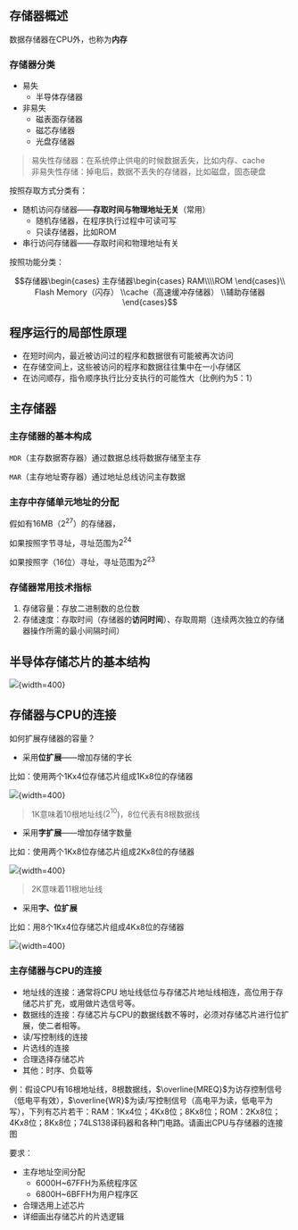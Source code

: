 ## 存储器概述

数据存储器在CPU外，也称为**内存**

### 存储器分类

- 易失
    - 半导体存储器
- 非易失
    - 磁表面存储器
    - 磁芯存储器
    - 光盘存储器

> 易失性存储器：在系统停止供电的时候数据丢失，比如内存、cache<br>
> 非易失性存储：掉电后，数据不丢失的存储器，比如磁盘，固态硬盘

按照存取方式分类有：

- 随机访问存储器——**存取时间与物理地址无关**（常用）
    - 随机存储器，在程序执行过程中可读可写
    - 只读存储器，比如ROM
- 串行访问存储器——存取时间和物理地址有关

按照功能分类：

$$存储器\begin{cases}
    主存储器\begin{cases}
        RAM\\\\ROM
    \end{cases}\\
    Flash Memory（闪存）
    \\cache（高速缓冲存储器）
    \\辅助存储器
\end{cases}$$


## 程序运行的局部性原理

- 在短时间内，最近被访问过的程序和数据很有可能被再次访问
- 在存储空间上，这些被访问的程序和数据往往集中在一小存储区
- 在访问顺存，指令顺序执行比分支执行的可能性大（比例约为5：1）

## 主存储器

### 主存储器的基本构成

`MDR`（主存数据寄存器）通过数据总线将数据存储至主存

`MAR`（主存地址寄存器）通过地址总线访问主存数据

### 主存中存储单元地址的分配

假如有16MB（$2^{27}$）的存储器，

如果按照字节寻址，寻址范围为$2^{24}$

如果按照字（16位）寻址，寻址范围为$2^{23}$

### 存储器常用技术指标

1. 存储容量：存放二进制数的总位数
2. 存储速度：存取时间（存储器的**访问时间**）、存取周期（连续两次独立的存储器操作所需的最小间隔时间）

## 半导体存储芯片的基本结构

![](https://github.com/dinorextim/dinorextim.github.io/blob/main/docs/images/jz9-0.png?raw=true){width=400}

## 存储器与CPU的连接

如何扩展存储器的容量？

- 采用**位扩展**——增加存储的字长

比如：使用两个1Kx4位存储芯片组成1Kx8位的存储器

![](https://github.com/dinorextim/dinorextim.github.io/blob/main/docs/images/jz9-1.png?raw=true){width=400}

> 1K意味着10根地址线($2^10$)，8位代表有8根数据线

- 采用**字扩展**——增加存储字数量

比如：使用两个1Kx8位存储芯片组成2Kx8位的存储器

![](https://github.com/dinorextim/dinorextim.github.io/blob/main/docs/images/jz9-2.png?raw=true){width=400}

> 2K意味着11根地址线

- 采用**字、位扩展**

比如：用8个1Kx4位存储芯片组成4Kx8位的存储器

![](https://github.com/dinorextim/dinorextim.github.io/blob/main/docs/images/jz9-3.png?raw=true){width=400}

### 主存储器与CPU的连接

- 地址线的连接：通常将CPU 地址线低位与存储芯片地址线相连，高位用于存储芯片扩充，或用做片选信号等。
- 数据线的连接：存储芯片与CPU的数据线数不等时，必须对存储芯片进行位扩展，使二者相等。
- 读/写控制线的连接 
- 片选线的连接
- 合理选择存储芯片
- 其他：时序、负载等

例：假设CPU有16根地址线，8根数据线，$\overline{MREQ}$为访存控制信号（低电平有效），$\overline{WR}$为读/写控制信号（高电平为读，低电平为写），下列有芯片若干：RAM：1Kx4位；4Kx8位；8Kx8位；ROM：2Kx8位；4Kx8位；8Kx8位；74LS138译码器和各种门电路。请画出CPU与存储器的连接图

要求：

- 主存地址空间分配
    - 6000H~67FFH为系统程序区
    - 6800H~6BFFH为用户程序区
- 合理选用上述芯片
- 详细画出存储芯片的片选逻辑